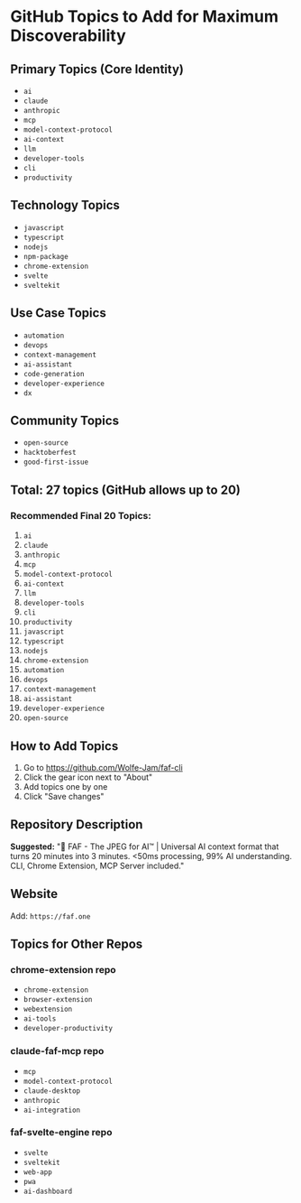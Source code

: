 # GitHub Topics to Add for Maximum Discoverability

## Primary Topics (Core Identity)
- `ai`
- `claude`
- `anthropic`
- `mcp`
- `model-context-protocol`
- `ai-context`
- `llm`
- `developer-tools`
- `cli`
- `productivity`

## Technology Topics
- `javascript`
- `typescript`
- `nodejs`
- `npm-package`
- `chrome-extension`
- `svelte`
- `sveltekit`

## Use Case Topics
- `automation`
- `devops`
- `context-management`
- `ai-assistant`
- `code-generation`
- `developer-experience`
- `dx`

## Community Topics
- `open-source`
- `hacktoberfest`
- `good-first-issue`

## Total: 27 topics (GitHub allows up to 20)

### Recommended Final 20 Topics:
1. `ai`
2. `claude`
3. `anthropic`
4. `mcp`
5. `model-context-protocol`
6. `ai-context`
7. `llm`
8. `developer-tools`
9. `cli`
10. `productivity`
11. `javascript`
12. `typescript`
13. `nodejs`
14. `chrome-extension`
15. `automation`
16. `devops`
17. `context-management`
18. `ai-assistant`
19. `developer-experience`
20. `open-source`

## How to Add Topics

1. Go to https://github.com/Wolfe-Jam/faf-cli
2. Click the gear icon next to "About" 
3. Add topics one by one
4. Click "Save changes"

## Repository Description
**Suggested:** "🏁 FAF - The JPEG for AI™ | Universal AI context format that turns 20 minutes into 3 minutes. <50ms processing, 99% AI understanding. CLI, Chrome Extension, MCP Server included."

## Website
Add: `https://faf.one`

## Topics for Other Repos

### chrome-extension repo
- `chrome-extension`
- `browser-extension`
- `webextension`
- `ai-tools`
- `developer-productivity`

### claude-faf-mcp repo
- `mcp`
- `model-context-protocol`
- `claude-desktop`
- `anthropic`
- `ai-integration`

### faf-svelte-engine repo
- `svelte`
- `sveltekit`
- `web-app`
- `pwa`
- `ai-dashboard`